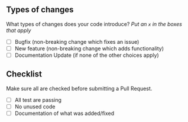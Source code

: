 
## Types of changes

What types of changes does your code introduce?
_Put an `x` in the boxes that apply_

- [ ] Bugfix (non-breaking change which fixes an issue)
- [ ] New feature (non-breaking change which adds functionality)
- [ ] Documentation Update (if none of the other choices apply)

## Checklist

Make sure all are checked before submitting a Pull Request.
- [ ] All test are passing
- [ ] No unused code
- [ ] Documentation of what was added/fixed
